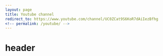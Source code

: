 ```yaml
---
layout: page
title: Youtube channel
redirect_to: https://www.youtube.com/channel/UC0ZCat9S6KoR7dAiIezBfhg
<!-- permalink: /youtube/ -->
---
```


# header
